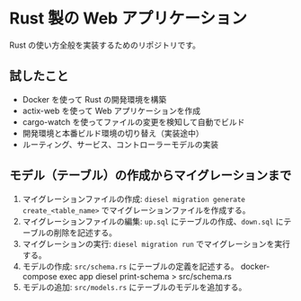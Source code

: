 # Rust 製の Web アプリケーション

Rust の使い方全般を実装するためのリポジトリです。

## 試したこと

- Docker を使って Rust の開発環境を構築
- actix-web を使って Web アプリケーションを作成
- cargo-watch を使ってファイルの変更を検知して自動でビルド
- 開発環境と本番ビルド環境の切り替え（実装途中）
- ルーティング、サービス、コントローラーモデルの実装

## モデル（テーブル）の作成からマイグレーションまで

1. マイグレーションファイルの作成:
   `diesel migration generate create_<table_name>` でマイグレーションファイルを作成する。
2. マイグレーションファイルの編集:
   `up.sql` にテーブルの作成、`down.sql` にテーブルの削除を記述する。
3. マイグレーションの実行:
   `diesel migration run` でマイグレーションを実行する。
4. モデルの作成:
   `src/schema.rs` にテーブルの定義を記述する。
   docker-compose exec app diesel print-schema > src/schema.rs
5. モデルの追加:
   `src/models.rs` にテーブルのモデルを追加する。

